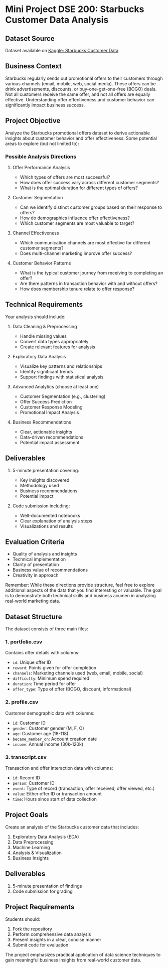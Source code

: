# Mini Project DSE 200: Starbucks Customer Data Analysis

## Dataset Source
Dataset available on [Kaggle: Starbucks Customer Data](https://www.kaggle.com/datasets/ihormuliar/starbucks-customer-data)

## Business Context
Starbucks regularly sends out promotional offers to their customers through various channels (email, mobile, web, social media). These offers can be drink advertisements, discounts, or buy-one-get-one-free (BOGO) deals. Not all customers receive the same offer, and not all offers are equally effective. Understanding offer effectiveness and customer behavior can significantly impact business success.

## Project Objective
Analyze the Starbucks promotional offers dataset to derive actionable insights about customer behavior and offer effectiveness. Some potential areas to explore (but not limited to):

### Possible Analysis Directions
1. Offer Performance Analysis
   - Which types of offers are most successful?
   - How does offer success vary across different customer segments?
   - What is the optimal duration for different types of offers?

2. Customer Segmentation
   - Can we identify distinct customer groups based on their response to offers?
   - How do demographics influence offer effectiveness?
   - Which customer segments are most valuable to target?

3. Channel Effectiveness
   - Which communication channels are most effective for different customer segments?
   - Does multi-channel marketing improve offer success?

4. Customer Behavior Patterns
   - What is the typical customer journey from receiving to completing an offer?
   - Are there patterns in transaction behavior with and without offers?
   - How does membership tenure relate to offer response?

## Technical Requirements
Your analysis should include:
1. Data Cleaning & Preprocessing
   - Handle missing values
   - Convert data types appropriately
   - Create relevant features for analysis

2. Exploratory Data Analysis
   - Visualize key patterns and relationships
   - Identify significant trends
   - Support findings with statistical analysis

3. Advanced Analytics (choose at least one)
   - Customer Segmentation (e.g., clustering)
   - Offer Success Prediction
   - Customer Response Modeling
   - Promotional Impact Analysis

4. Business Recommendations
   - Clear, actionable insights
   - Data-driven recommendations
   - Potential impact assessment

## Deliverables
1. 5-minute presentation covering:
   - Key insights discovered
   - Methodology used
   - Business recommendations
   - Potential impact

2. Code submission including:
   - Well-documented notebooks
   - Clear explanation of analysis steps
   - Visualizations and results

## Evaluation Criteria
- Quality of analysis and insights
- Technical implementation
- Clarity of presentation
- Business value of recommendations
- Creativity in approach

Remember: While these directions provide structure, feel free to explore additional aspects of the data that you find interesting or valuable. The goal is to demonstrate both technical skills and business acumen in analyzing real-world marketing data.

## Dataset Structure
The dataset consists of three main files:

### 1. portfolio.csv
Contains offer details with columns:
- `id`: Unique offer ID
- `reward`: Points given for offer completion
- `channels`: Marketing channels used (web, email, mobile, social)
- `difficulty`: Minimum spend required
- `duration`: Time period for offer
- `offer_type`: Type of offer (BOGO, discount, informational)

### 2. profile.csv 
Customer demographic data with columns:
- `id`: Customer ID
- `gender`: Customer gender (M, F, O)
- `age`: Customer age (18-118)
- `became_member_on`: Account creation date
- `income`: Annual income (30k-120k)

### 3. transcript.csv
Transaction and offer interaction data with columns:
- `id`: Record ID
- `person`: Customer ID
- `event`: Type of record (transaction, offer received, offer viewed, etc.)
- `value`: Either offer ID or transaction amount
- `time`: Hours since start of data collection

## Project Goals
Create an analysis of the Starbucks customer data that includes:
1. Exploratory Data Analysis (EDA)
2. Data Preprocessing
3. Machine Learning
4. Analysis & Visualization
5. Business Insights

## Deliverables
1. 5-minute presentation of findings
2. Code submission for grading
   
## Project Requirements
Students should:
1. Fork the repository
2. Perform comprehensive data analysis
3. Present insights in a clear, concise manner
4. Submit code for evaluation

The project emphasizes practical application of data science techniques to gain meaningful business insights from real-world customer data.